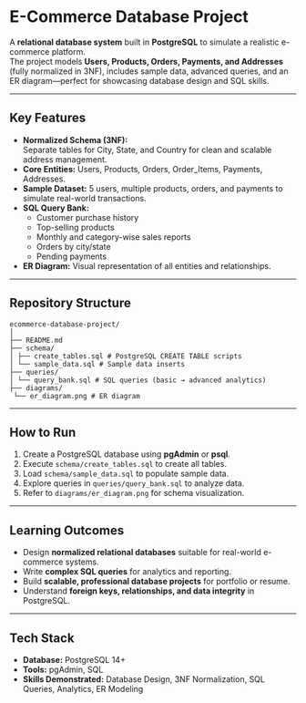 # E-Commerce Database Project

A **relational database system** built in **PostgreSQL** to simulate a realistic e-commerce platform.  
The project models **Users, Products, Orders, Payments, and Addresses** (fully normalized in 3NF), includes sample data, advanced queries, and an ER diagram—perfect for showcasing database design and SQL skills.

---

## Key Features

- **Normalized Schema (3NF):**  
  Separate tables for City, State, and Country for clean and scalable address management.
- **Core Entities:** Users, Products, Orders, Order_Items, Payments, Addresses.
- **Sample Dataset:** 5 users, multiple products, orders, and payments to simulate real-world transactions.
- **SQL Query Bank:**  
  - Customer purchase history  
  - Top-selling products  
  - Monthly and category-wise sales reports  
  - Orders by city/state  
  - Pending payments
- **ER Diagram:** Visual representation of all entities and relationships.

---

## Repository Structure

    ecommerce-database-project/
    │
    ├── README.md
    ├── schema/
    │ ├── create_tables.sql # PostgreSQL CREATE TABLE scripts
    │ └── sample_data.sql # Sample data inserts
    ├── queries/
    │ └── query_bank.sql # SQL queries (basic → advanced analytics)
    ├── diagrams/
     └── er_diagram.png # ER diagram

---

## How to Run

1. Create a PostgreSQL database using **pgAdmin** or **psql**.  
2. Execute `schema/create_tables.sql` to create all tables.  
3. Load `schema/sample_data.sql` to populate sample data.  
4. Explore queries in `queries/query_bank.sql` to analyze data.  
5. Refer to `diagrams/er_diagram.png` for schema visualization.

---

## Learning Outcomes

- Design **normalized relational databases** suitable for real-world e-commerce systems.  
- Write **complex SQL queries** for analytics and reporting.  
- Build **scalable, professional database projects** for portfolio or resume.  
- Understand **foreign keys, relationships, and data integrity** in PostgreSQL.

---

## Tech Stack

- **Database:** PostgreSQL 14+  
- **Tools:** pgAdmin, SQL  
- **Skills Demonstrated:** Database Design, 3NF Normalization, SQL Queries, Analytics, ER Modeling

